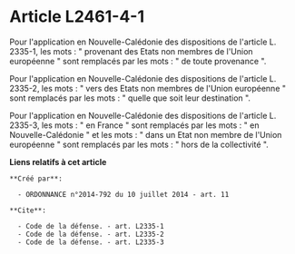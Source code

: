 # Article L2461-4-1

Pour l'application en Nouvelle-Calédonie des dispositions de l'article L. 2335-1, les mots : " provenant des Etats non
membres de l'Union européenne " sont remplacés par les mots : " de toute provenance ". 

Pour l'application en Nouvelle-Calédonie des dispositions de l'article L. 2335-2, les mots : " vers des Etats non membres de
l'Union européenne " sont remplacés par les mots : " quelle que soit leur destination ". 

Pour l'application en Nouvelle-Calédonie des dispositions de l'article L. 2335-3, les mots : " en France " sont remplacés par
les mots : " en Nouvelle-Calédonie " et les mots : " dans un Etat non membre de l'Union européenne " sont remplacés par les
mots : " hors de la collectivité ".

**Liens relatifs à cet article**

	**Créé par**:

	  - ORDONNANCE n°2014-792 du 10 juillet 2014 - art. 11

	**Cite**:

	  - Code de la défense. - art. L2335-1
	  - Code de la défense. - art. L2335-2
	  - Code de la défense. - art. L2335-3

